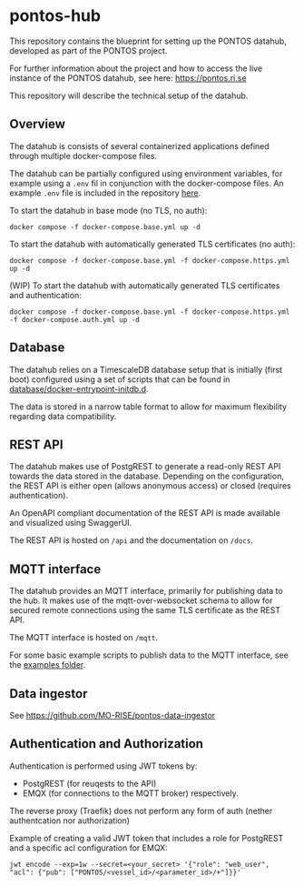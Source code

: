 # pontos-hub

This repository contains the blueprint for setting up the PONTOS datahub, developed as part of the PONTOS project.

For further information about the project and how to access the live instance of the PONTOS datahub, see here: https://pontos.ri.se

This repository will describe the technical setup of the datahub.

## Overview

The datahub is consists of several containerized applications defined through multiple docker-compose files.

The datahub can be partially configured using environment variables, for example using a `.env` fil in conjunction with the docker-compose files. An example `.env` file is included in the repository [here](example.env).

To start the datahub in base mode (no TLS, no auth):

`docker compose -f docker-compose.base.yml up -d`

To start the datahub with automatically generated TLS certificates (no auth):

`docker compose -f docker-compose.base.yml -f docker-compose.https.yml up -d`

(WIP) To start the datahub with automatically generated TLS certificates and authentication:

`docker compose -f docker-compose.base.yml -f docker-compose.https.yml -f docker-compose.auth.yml up -d`

## Database

The datahub relies on a TimescaleDB database setup that is initially (first boot) configured using a set of scripts that can be found in [database/docker-entrypoint-initdb.d](database/docker-entrypoint-initdb.d).

The data is stored in a narrow table format to allow for maximum flexibility regarding data compatibility.

## REST API

The datahub makes use of PostgREST to generate a read-only REST API towards the data stored in the database. Depending on the configuration, the REST API is either open (allows anonymous access) or closed (requires authentication).

An OpenAPI compliant documentation of the REST API is made available and visualized using SwaggerUI.

The REST API is hosted on `/api` and the documentation on `/docs`.

## MQTT interface

The datahub provides an MQTT interface, primarily for publishing data to the hub. It makes use of the mqtt-over-websocket schema to allow for secured remote connections using the same TLS certificate as the REST API.

The MQTT interface is hosted on `/mqtt`.

For some basic example scripts to publish data to the MQTT interface, see the [examples folder](./examples/README.md).

## Data ingestor

See https://github.com/MO-RISE/pontos-data-ingestor

## Authentication and Authorization
Authentication is performed using JWT tokens by:
* PostgREST (for reuqests to the API)
* EMQX (for connections to the MQTT broker)
respectively.

The reverse proxy (Traefik) does not perform any form of auth (nether authentcation nor authorization)

Example of creating a valid JWT token that includes a role for PostgREST and a specific acl configuration for EMQX:
```
jwt encode --exp=1w --secret=<your_secret> '{"role": "web_user", "acl": {"pub": ["PONTOS/<vessel_id>/<parameter_id>/+"]}}'
```